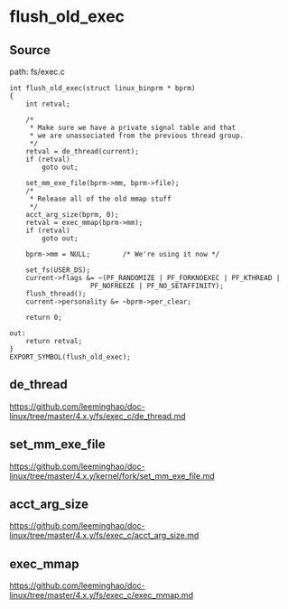 flush_old_exec
========================================

Source
----------------------------------------

path: fs/exec.c
```
int flush_old_exec(struct linux_binprm * bprm)
{
    int retval;

    /*
     * Make sure we have a private signal table and that
     * we are unassociated from the previous thread group.
     */
    retval = de_thread(current);
    if (retval)
        goto out;

    set_mm_exe_file(bprm->mm, bprm->file);
    /*
     * Release all of the old mmap stuff
     */
    acct_arg_size(bprm, 0);
    retval = exec_mmap(bprm->mm);
    if (retval)
        goto out;

    bprm->mm = NULL;        /* We're using it now */

    set_fs(USER_DS);
    current->flags &= ~(PF_RANDOMIZE | PF_FORKNOEXEC | PF_KTHREAD |
                    PF_NOFREEZE | PF_NO_SETAFFINITY);
    flush_thread();
    current->personality &= ~bprm->per_clear;

    return 0;

out:
    return retval;
}
EXPORT_SYMBOL(flush_old_exec);
```

de_thread
----------------------------------------

https://github.com/leeminghao/doc-linux/tree/master/4.x.y/fs/exec_c/de_thread.md

set_mm_exe_file
----------------------------------------

https://github.com/leeminghao/doc-linux/tree/master/4.x.y/kernel/fork/set_mm_exe_file.md

acct_arg_size
----------------------------------------

https://github.com/leeminghao/doc-linux/tree/master/4.x.y/fs/exec_c/acct_arg_size.md

exec_mmap
-----------------------------------------

https://github.com/leeminghao/doc-linux/tree/master/4.x.y/fs/exec_c/exec_mmap.md